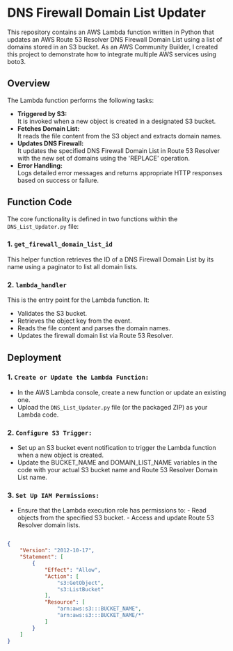 # DNS Firewall Domain List Updater

This repository contains an AWS Lambda function written in Python that updates an AWS Route 53 Resolver DNS Firewall Domain List using a list of domains stored in an S3 bucket. As an AWS Community Builder, I created this project to demonstrate how to integrate multiple AWS services using boto3.

## Overview

The Lambda function performs the following tasks:
- **Triggered by S3:**  
  It is invoked when a new object is created in a designated S3 bucket.
- **Fetches Domain List:**  
  It reads the file content from the S3 object and extracts domain names.
- **Updates DNS Firewall:**  
  It updates the specified DNS Firewall Domain List in Route 53 Resolver with the new set of domains using the 'REPLACE' operation.
- **Error Handling:**  
  Logs detailed error messages and returns appropriate HTTP responses based on success or failure.

## Function Code

The core functionality is defined in two functions within the `DNS_List_Updater.py` file:

### 1. `get_firewall_domain_list_id`
This helper function retrieves the ID of a DNS Firewall Domain List by its name using a paginator to list all domain lists.
  
### 2. `lambda_handler`
This is the entry point for the Lambda function. It:
- Validates the S3 bucket.
- Retrieves the object key from the event.
- Reads the file content and parses the domain names.
- Updates the firewall domain list via Route 53 Resolver.

## Deployment

### 1. `Create or Update the Lambda Function:`

- In the AWS Lambda console, create a new function or update an existing one.
- Upload the `DNS_List_Updater.py` file (or the packaged ZIP) as your Lambda code.

### 2. `Configure S3 Trigger:`

- Set up an S3 bucket event notification to trigger the Lambda function when a new object is created.
- Update the BUCKET_NAME and DOMAIN_LIST_NAME variables in the code with your actual S3 bucket name and Route 53 Resolver Domain List name.


### 3. `Set Up IAM Permissions:`

- Ensure that the Lambda execution role has permissions to:
        - Read objects from the specified S3 bucket.
        - Access and update Route 53 Resolver domain lists.

```json

{
    "Version": "2012-10-17",
    "Statement": [
        {
            "Effect": "Allow",
            "Action": [
                "s3:GetObject",
                "s3:ListBucket"
            ],
            "Resource": [
                "arn:aws:s3:::BUCKET_NAME",
                "arn:aws:s3:::BUCKET_NAME/*"
            ]
        }
    ]
}

